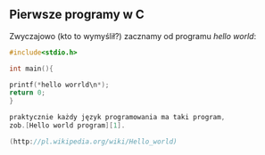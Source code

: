 ## Pierwsze programy w C

Zwyczajowo (kto to wymyślił?) zacznamy od programu
*hello world*:

```c
#include<stdio.h>

int main(){

printf(*hello worrld\n*);
return 0;
}

praktycznie każdy język programowania ma taki program,
zob.[Hello world program][1].

(http://pl.wikipedia.org/wiki/Hello_world)
